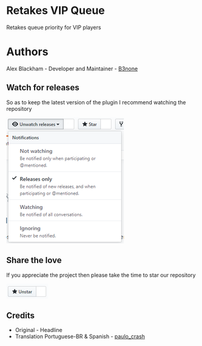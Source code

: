 # Retakes VIP Queue
Retakes queue priority for VIP players

# Authors
Alex Blackham - Developer and Maintainer - [B3none](https://b3none.co.uk/)

## Watch for releases
So as to keep the latest version of the plugin I recommend watching the repository

![Watch releases](https://github.com/b3none/gdprconsent/raw/development/.github/README_ASSETS/watch_releases.png)

## Share the love
If you appreciate the project then please take the time to star our repository

![Star us](https://github.com/b3none/gdprconsent/raw/development/.github/README_ASSETS/star_us.png)

## Credits
* Original - Headline
* Translation Portuguese-BR & Spanish - [paulo_crash](https://github.com/paulocrash)
